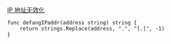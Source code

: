 [IP 地址无效化](https://leetcode-cn.com/problems/defanging-an-ip-address/)

```golang
func defangIPaddr(address string) string {
    return strings.Replace(address, ".", "[.]", -1)
}
```
